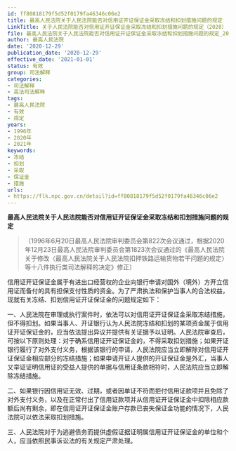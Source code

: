 ```yaml
---
id: ff80818179f5d52f0179fa46346c06e2
title: 最高人民法院关于人民法院能否对信用证开证保证金采取冻结和扣划措施问题的规定
LinkTitle: 关于人民法院能否对信用证开证保证金采取冻结和扣划措施问题的规定（2020）
file: 最高人民法院关于人民法院能否对信用证开证保证金采取冻结和扣划措施问题的规定_20201229_ff80818179f5d52f0179fa46346c06e2.docx
author: 最高人民法院
date: '2020-12-29'
publication_date: '2020-12-29'
effective_date: '2021-01-01'
status: 有效
group: 司法解释
categories:
- 司法解释
- 高法司法解释
tags:
- 最高人民法院
- 有效
- 规定
years:
- 1996年
- 2020年
- 2021年
keywords:
- 冻结
- 扣划
- 采取
- 保证金
- 措施
urls:
- https://flk.npc.gov.cn/detail?id=ff80818179f5d52f0179fa46346c06e2
---
```


**最高人民法院关于人民法院能否对信用证开证保证金采取冻结和扣划措施问题的规定**

> （1996年6月20日最高人民法院审判委员会第822次会议通过，根据2020年12月23日最高人民法院审判委员会第1823次会议通过的《最高人民法院关于修改〈最高人民法院关于人民法院扣押铁路运输货物若干问题的规定〉等十八件执行类司法解释的决定》修正）

信用证开证保证金属于有进出口经营权的企业向银行申请对国外（境外）方开立信用证而备付的具有担保支付性质的资金。为了严肃执法和保护当事人的合法权益，现就有关冻结、扣划信用证开证保证金的问题规定如下：

一、人民法院在审理或执行案件时，依法可以对信用证开证保证金采取冻结措施，但不得扣划。如果当事人、开证银行认为人民法院冻结和扣划的某项资金属于信用证开证保证金的，应当依法提出异议并提供有关证据予以证明。人民法院审查后，可按以下原则处理：对于确系信用证开证保证金的，不得采取扣划措施；如果开证银行履行了对外支付义务，根据该银行的申请，人民法院应当立即解除对信用证开证保证金相应部分的冻结措施；如果申请开证人提供的开证保证金是外汇，当事人又举证证明信用证的受益人提供的单据与信用证条款相符时，人民法院应当立即解除冻结措施。

二、如果银行因信用证无效、过期，或者因单证不符而拒付信用证款项并且免除了对外支付义务，以及在正常付出了信用证款项并从信用证开证保证金中扣除相应款额后尚有剩余，即在信用证开证保证金账户存款已丧失保证金功能的情况下，人民法院可以依法采取扣划措施。

三、人民法院对于为逃避债务而提供虚假证据证明属信用证开证保证金的单位和个人，应当依照民事诉讼法的有关规定严肃处理。
